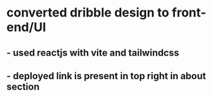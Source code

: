 <h1>converted dribble design to front-end/UI</h1>

<h2>- used reactjs with vite and tailwindcss</h2>
<h2>- deployed link is present in top right in about section</h2>
